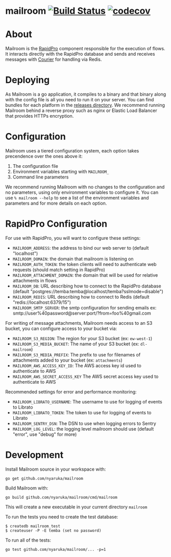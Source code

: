 # mailroom [![Build Status](https://travis-ci.org/nyaruka/mailroom.svg?branch=master)](https://travis-ci.org/nyaruka/mailroom) [![codecov](https://codecov.io/gh/nyaruka/mailroom/branch/master/graph/badge.svg)](https://codecov.io/gh/nyaruka/mailroom)

# About

Mailroom is the [RapidPro](https://github.com/rapidpro/rapidpro) component responsible for the execution of
flows. It interacts directly with the RapidPro database and sends and receives messages with [Courier](https://github.com/nyaruka/courier) for handling via Redis.

# Deploying

As Mailroom is a go application, it compiles to a binary and that binary along with the config file is all
you need to run it on your server. You can find bundles for each platform in the
[releases directory](https://github.com/nyaruka/mailroom/releases). We recommend running Mailroom
behind a reverse proxy such as nginx or Elastic Load Balancer that provides HTTPs encryption.

# Configuration

Mailroom uses a tiered configuration system, each option takes precendence over the ones above it:
 1. The configuration file
 2. Environment variables starting with `MAILROOM_` 
 3. Command line parameters

We recommend running Mailroom with no changes to the configuration and no parameters, using only
environment variables to configure it. You can use `% mailroom --help` to see a list of the
environment variables and parameters and for more details on each option.

# RapidPro Configuration

For use with RapidPro, you will want to configure these settings:

 * `MAILROOM_ADDRESS`: the address to bind our web server to (default "localhost")
 * `MAILROOM_DOMAIN`: the domain that mailroom is listening on
 * `MAILROOM_AUTH_TOKEN`: the token clients will need to authenticate web requests (should match setting in RapidPro)
 * `MAILROOM_ATTACHMENT_DOMAIN`: the domain that will be used for relative attachments in flows
 * `MAILROOM_DB`: URL describing how to connect to the RapidPro database (default "postgres://temba:temba@localhost/temba?sslmode=disable")
 * `MAILROOM_REDIS`: URL describing how to connect to Redis (default "redis://localhost:6379/15")
 * `MAILROOM_SMTP_SERVER`: the smtp configuration for sending emails ex: smtp://user%40password@server:port/?from=foo%40gmail.com
 
For writing of message attachments, Mailroom needs access to an S3 bucket, you can configure access to your bucket via:

 * `MAILROOM_S3_REGION`: The region for your S3 bucket (ex: `ew-west-1`)
 * `MAILROOM_S3_MEDIA_BUCKET`: The name of your S3 bucket (ex: `dl-mailroom`)
 * `MAILROOM_S3_MEDIA_PREFIX`: The prefix to use for filenames of attachments added to your bucket (ex: `attachments`)
 * `MAILROOM_AWS_ACCESS_KEY_ID`: The AWS access key id used to authenticate to AWS
 * `MAILROOM_AWS_SECRET_ACCESS_KEY` The AWS secret access key used to authenticate to AWS

Recommended settings for error and performance monitoring:

 * `MAILROOM_LIBRATO_USERNAME`: The username to use for logging of events to Librato
 * `MAILROOM_LIBRATO_TOKEN`: The token to use for logging of events to Librato
 * `MAILROOM_SENTRY_DSN`: The DSN to use when logging errors to Sentry
 * `MAILROOM_LOG_LEVEL`: the logging level mailroom should use (default "error", use "debug" for more)

# Development

Install Mailroom source in your workspace with:

```
go get github.com/nyaruka/mailroom
```

Build Mailroom with:

```
go build github.com/nyaruka/mailroom/cmd/mailroom
```

This will create a new executable in your current directory `mailroom`

To run the tests you need to create the test database:

```
$ createdb mailroom_test
$ createuser -P -E temba (set no password)
```

To run all of the tests:

```
go test github.com/nyaruka/mailroom/... -p=1
```
